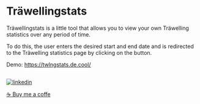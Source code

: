 # Träwellingstats

Träwellingstats is a little tool that allows you to view your own Träwelling statistics over any period of time.

To do this, the user enters the desired start and end date and is redirected to the Träwelling statistics page by clicking on the button.

Demo: https://twlngstats.de.cool/


##
[![linkedin](https://img.shields.io/badge/twitter-1DA1F2?style=for-the-badge&logo=twitter&logoColor=white)](https://twitter.com/SBahnFahrer)

[☕ Buy me a coffe](https://www.buymeacoffee.com/felixnietzold)
